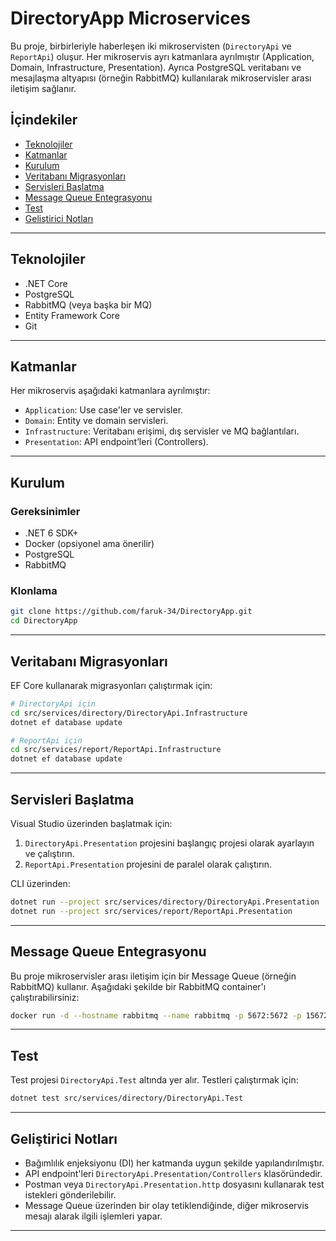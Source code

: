 
# DirectoryApp Microservices

Bu proje, birbirleriyle haberleşen iki mikroservisten (`DirectoryApi` ve `ReportApi`) oluşur. Her mikroservis ayrı katmanlara ayrılmıştır (Application, Domain, Infrastructure, Presentation). Ayrıca PostgreSQL veritabanı ve mesajlaşma altyapısı (örneğin RabbitMQ) kullanılarak mikroservisler arası iletişim sağlanır.

## İçindekiler

- [Teknolojiler](#teknolojiler)
- [Katmanlar](#katmanlar)
- [Kurulum](#kurulum)
- [Veritabanı Migrasyonları](#veritabanı-migrasyonları)
- [Servisleri Başlatma](#servisleri-başlatma)
- [Message Queue Entegrasyonu](#message-queue-entegrasyonu)
- [Test](#test)
- [Geliştirici Notları](#geliştirici-notları)

---

## Teknolojiler

- .NET Core
- PostgreSQL
- RabbitMQ (veya başka bir MQ)
- Entity Framework Core
- Git

---

## Katmanlar

Her mikroservis aşağıdaki katmanlara ayrılmıştır:

- `Application`: Use case'ler ve servisler.
- `Domain`: Entity ve domain servisleri.
- `Infrastructure`: Veritabanı erişimi, dış servisler ve MQ bağlantıları.
- `Presentation`: API endpoint’leri (Controllers).

---

## Kurulum

### Gereksinimler

- .NET 6 SDK+
- Docker (opsiyonel ama önerilir)
- PostgreSQL
- RabbitMQ

### Klonlama

```bash
git clone https://github.com/faruk-34/DirectoryApp.git
cd DirectoryApp
```

---

## Veritabanı Migrasyonları

EF Core kullanarak migrasyonları çalıştırmak için:

```bash
# DirectoryApi için
cd src/services/directory/DirectoryApi.Infrastructure
dotnet ef database update

# ReportApi için
cd src/services/report/ReportApi.Infrastructure
dotnet ef database update
```

---

## Servisleri Başlatma

Visual Studio üzerinden başlatmak için:

1. `DirectoryApi.Presentation` projesini başlangıç projesi olarak ayarlayın ve çalıştırın.
2. `ReportApi.Presentation` projesini de paralel olarak çalıştırın.

CLI üzerinden:

```bash
dotnet run --project src/services/directory/DirectoryApi.Presentation
dotnet run --project src/services/report/ReportApi.Presentation
```

---

## Message Queue Entegrasyonu

Bu proje mikroservisler arası iletişim için bir Message Queue (örneğin RabbitMQ) kullanır. Aşağıdaki şekilde bir RabbitMQ container'ı çalıştırabilirsiniz:

```bash
docker run -d --hostname rabbitmq --name rabbitmq -p 5672:5672 -p 15672:15672 rabbitmq:3-management
```

 

---

## Test

Test projesi `DirectoryApi.Test` altında yer alır. Testleri çalıştırmak için:

```bash
dotnet test src/services/directory/DirectoryApi.Test
```

---

## Geliştirici Notları

- Bağımlılık enjeksiyonu (DI) her katmanda uygun şekilde yapılandırılmıştır.
- API endpoint'leri `DirectoryApi.Presentation/Controllers` klasöründedir.
- Postman veya `DirectoryApi.Presentation.http` dosyasını kullanarak test istekleri gönderilebilir.
- Message Queue üzerinden bir olay tetiklendiğinde, diğer mikroservis mesajı alarak ilgili işlemleri yapar.

--- 
